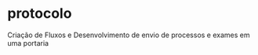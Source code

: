protocolo
=========

Criação de Fluxos e Desenvolvimento de envio de processos e exames em uma portaria
